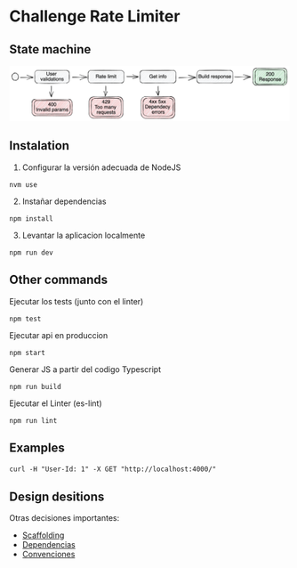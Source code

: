 # Challenge Rate Limiter

## State machine
![state chart](docs/assets/state-chart.png)
## Instalation
1. Configurar la versión adecuada de NodeJS
```
nvm use
```
2. Instañar dependencias
```
npm install
```
3. Levantar la aplicacion localmente
```
npm run dev
```
## Other commands
Ejecutar los tests (junto con el linter)
```
npm test
```
Ejecutar api en produccion
```
npm start
```
Generar JS a partir del codigo Typescript
```
npm run build
```
Ejecutar el Linter (es-lint)
```
npm run lint
```
## Examples
```curl
curl -H "User-Id: 1" -X GET "http://localhost:4000/"
```

## Design desitions

Otras decisiones importantes:
- [Scaffolding](docs/scaffolding.md)
- [Dependencias](docs/dependencies.md)
- [Convenciones](docs/conventions.md)
